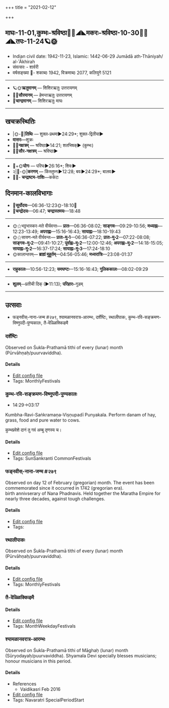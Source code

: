 +++
title = "2021-02-12"

+++
## माघः-11-01,कुम्भः-श्रविष्ठा🌛🌌◢◣मकरः-श्रविष्ठा-10-30🌌🌞◢◣तपः-11-24🪐🌞
- Indian civil date: 1942-11-23, Islamic: 1442-06-29 Jumādā ath-Thāniyah/ al-ʾĀkhirah
- संवत्सरः - शार्वरी
- वर्षसङ्ख्या 🌛- शकाब्दः 1942, विक्रमाब्दः 2077, कलियुगे 5121
___________________
- 🪐🌞**ऋतुमानम्** — शिशिरऋतुः उत्तरायणम्
- 🌌🌞**सौरमानम्** — हेमन्तऋतुः उत्तरायणम्
- 🌛**चान्द्रमानम्** — शिशिरऋतुः माघः
___________________


## खचक्रस्थितिः
- |🌞-🌛|**तिथिः** — शुक्ल-प्रथमा►24:29*; शुक्ल-द्वितीया►  
- **वासरः**—शुक्रः  
- 🌌🌛**नक्षत्रम्** — श्रविष्ठा►14:21; शतभिषक्► (कुम्भः)  
- 🌌🌞**सौर-नक्षत्रम्** — श्रविष्ठा►  
___________________
- 🌛+🌞**योगः** — परिघः►26:16*; शिवः►  
- २|🌛-🌞|**करणम्** — किंस्तुघ्नः►12:28; बवः►24:29*; बालवः►  
- 🌌🌛- **चन्द्राष्टम-राशिः**—कर्कटः  


## दिनमान-कालविभागाः
- 🌅**सूर्योदयः**—06:36-12:23🌞️-18:10🌇  
- 🌛**चन्द्रोदयः**—06:47; **चन्द्रास्तमयः**—18:48  
___________________
- 🌞⚝भट्टभास्कर-मते वीर्यवन्तः— **प्रातः**—06:36-08:02; **साङ्गवः**—09:29-10:56; **मध्याह्नः**—12:23-13:49; **अपराह्णः**—15:16-16:43; **सायाह्नः**—18:10-19:43  
- 🌞⚝सायण-मते वीर्यवन्तः— **प्रातः-मु॰1**—06:36-07:22; **प्रातः-मु॰2**—07:22-08:08; **साङ्गवः-मु॰2**—09:41-10:27; **पूर्वाह्णः-मु॰2**—12:00-12:46; **अपराह्णः-मु॰2**—14:18-15:05; **सायाह्नः-मु॰2**—16:37-17:24; **सायाह्नः-मु॰3**—17:24-18:10  
- 🌞कालान्तरम्— **ब्राह्मं मुहूर्तम्**—04:56-05:46; **मध्यरात्रिः**—23:08-01:37  
___________________
- **राहुकालः**—10:56-12:23; **यमघण्टः**—15:16-16:43; **गुलिककालः**—08:02-09:29  
___________________
- **शूलम्**—प्रतीची दिक् (►11:13); **परिहारः**–गुडम्  
___________________

## उत्सवाः
- फड्नवीस्-नाना-जन्म #२७९, श्यामळानवरात्र-आरम्भः, दर्शेष्टिः, स्थालीपाकः, कुम्भ-रवि-सङ्क्रमण-विष्णुपदी-पुण्यकालः, तै-वॆळ्ळिक्किऴमै
### दर्शेष्टिः

Observed on Śukla-Prathamā tithi of every (lunar) month (Pūrvāhṇaḥ/puurvaviddha). 

#### Details
- [Edit config file](https://github.com/jyotisham/adyatithi/tree/master/gRhya/general/lunar_month/tithi/00/01/darsheShTiH.toml)
- Tags: MonthlyFestivals


### कुम्भ-रवि-सङ्क्रमण-विष्णुपदी-पुण्यकालः
- 14:29→03:17

Kumbha-Ravi-Saṅkramaṇa-Viṣṇupadī Punyakala. Perform danam of hay, grass, food and pure water to cows.

कुम्भप्रवेशे दानं तु गवं अम्बु तृणस्य च।



#### Details
- [Edit config file](https://github.com/jyotisham/adyatithi/tree/master/time_focus/sankrAnti/description_only/kumbha-ravi-saGkramaNa-viSNupadI-puNyakAlaH.toml)
- Tags: SunSankranti CommonFestivals


### फड्नवीस्-नाना-जन्म #२७९

Observed on day 12 of February (gregorian) month. The event has been commemorated since it occurred in 1742 (gregorian era).  
birth annivserary of Nana Phadnavis. Held together the Maratha Empire for nearly three decades, against tough challenges.

#### Details
- [Edit config file](https://github.com/jyotisham/adyatithi/tree/master/mahApuruSha/xatra-later/gregorian/day/02/12/phaDnavIs-nAnA-janma.toml)
- Tags: 


### स्थालीपाकः

Observed on Śukla-Prathamā tithi of every (lunar) month (Pūrvāhṇaḥ/puurvaviddha). 

#### Details
- [Edit config file](https://github.com/jyotisham/adyatithi/tree/master/gRhya/general/lunar_month/tithi/00/01/sthAlIpAkaH_1.toml)
- Tags: MonthlyFestivals


### तै-वॆळ्ळिक्किऴमै



#### Details
- [Edit config file](https://github.com/jyotisham/adyatithi/tree/master/tamil/description_only/tai~veLLikkizhamai.toml)
- Tags: MonthWeekdayFestivals


### श्यामळानवरात्र-आरम्भः

Observed on Śukla-Prathamā tithi of Māghaḥ (lunar) month (Sūryodayaḥ/puurvaviddha). Shyamala Devi specially blesses musicians; honour musicians in this period.

#### Details
- References
  - Vaidikasri Feb 2016
- [Edit config file](https://github.com/jyotisham/adyatithi/tree/master/devatA/shakti/lunar_month/tithi/11/01/zyAmaLAnavarAtra-ArambhaH.toml)
- Tags: Navaratri SpecialPeriodStart


